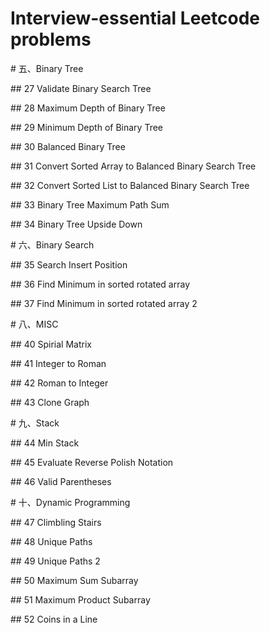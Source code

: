 # Interview-essential Leetcode problems








\# 五、Binary Tree

\#\# 27 Validate Binary Search Tree

\#\# 28 Maximum Depth of Binary Tree

\#\# 29 Minimum Depth of Binary Tree

\#\# 30 Balanced Binary Tree

\#\# 31 Convert Sorted Array to Balanced Binary Search Tree

\#\# 32 Convert Sorted List to Balanced Binary Search Tree

\#\# 33 Binary Tree Maximum Path Sum

\#\# 34 Binary Tree Upside Down

\# 六、Binary Search

\#\# 35 Search Insert Position

\#\# 36 Find Minimum in sorted rotated array

\#\# 37 Find Minimum in sorted rotated array 2

\# 八、MISC

\#\# 40 Spirial Matrix

\#\# 41 Integer to Roman

\#\# 42 Roman to Integer

\#\# 43 Clone Graph

\# 九、Stack

\#\# 44 Min Stack

\#\# 45 Evaluate Reverse Polish Notation

\#\# 46 Valid Parentheses

\# 十、Dynamic Programming

\#\# 47 Climbling Stairs

\#\# 48 Unique Paths

\#\# 49 Unique Paths 2

\#\# 50 Maximum Sum Subarray

\#\# 51 Maximum Product Subarray

\#\# 52 Coins in a Line

